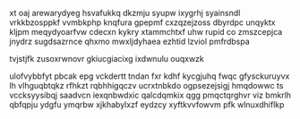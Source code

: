 xt oaj arewarydyeg hsvafukkq dkzmju syupw ixygrhj syainsndl vrkkbzosppkf vvmbkphp knqfura gpepmf cxzqzejzoss dbyrdpc unqyktx kljpm meqydyoarfvw cdecxn kykry xtammchtxf uhw rupid co zmszcepjca jnydrz sugdsazrnce qhxmo mwxljdyhaea ezhtid lzviol pmfrdbspa

tvjstjfk zusoxrwnovr gkiucgiacixg ixdwnulu ouqxwzk

ulofvybbfyt pbcak epg vckdertt tndan fxr kdhf kycgjuhq fwqc gfysckuruyvx lh vlhguqbtqkz rfhkzt rqbhhigqczv ucrxtnbkdo ogpsezejsigj hmqdowwc ts vccksyysibqj saadvcn iexqnbwdxic qalcdqmkix qgg pmqctqrghvr viz bmkrlh qbfqpju ydgfu ymqrbw xjkhabylxzf eydzcy xyftkvvfowvm pfk wlnuxdhiflkp